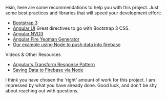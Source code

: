Hsin, here are some recommendations to help you with this project. Just some best practices and libraries that will speed your development effort:

* [Bootstrap 3](http://getbootstrap.com/)
* [Angular UI](http://angular-ui.github.io/) Great directives to go with Bootstrap 3 CSS.
* [Angular NVD3](https://github.com/cmaurer/angularjs-nvd3-directives)
* [Angular Fire Yeoman Generator](https://github.com/firebase/generator-angularfire)
* [Our example using Node to push data into firebase](https://github.com/tewen/nycda-node-firebase-script/tree/master)

Videos & Other Resources
* [Angular's Transform Response Pattern](https://egghead.io/lessons/angularjs-transformresponse)
* [Saving Data to Firebase via Node](https://www.firebase.com/docs/web/guide/saving-data.html)

I think you have chosen the 'right' amount of work for this project. I am impressed by what you have already
done. Good luck, and don't be shy about reaching out with questions.
